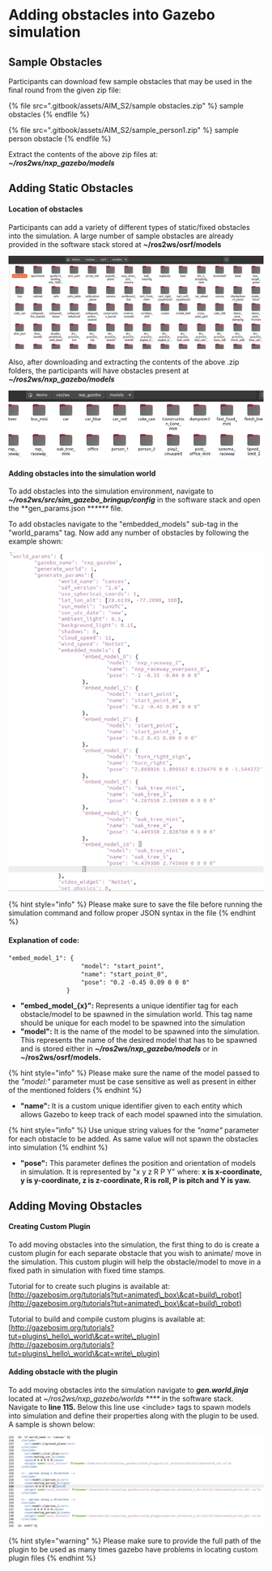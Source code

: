 # Adding obstacles into Gazebo simulation

## Sample Obstacles

Participants can download few sample obstacles that may be used in the final round from the given zip file:

{% file src=".gitbook/assets/AIM_S2/sample obstacles.zip" %}
sample obstacles
{% endfile %}

{% file src=".gitbook/assets/AIM_S2/sample_person1.zip" %}
sample person obstacle
{% endfile %}



Extract the contents of the above zip files at: _**\~/ros2ws/nxp\_gazebo/models**_

## Adding Static Obstacles

#### Location of obstacles

Participants can add a variety of different types of static/fixed obstacles into the simulation. A large number of sample obstacles are already provided in the software stack stored at **\~/ros2ws/osrf/models**

![Sample Representation of osrf/models sub folder](.gitbook/assets/AIM_S2/osrf.png)

Also, after downloading and extracting the contents of the above .zip folders, the participants will have obstacles present at _**\~/ros2ws/nxp\_gazebo/models**_

![Sample Representation of nxp\_gazebo/models sub folder ](.gitbook/assets/AIM_S2/gazeboM.png)

#### Adding obstacles into the simulation world

To add obstacles into the simulation environment, navigate to _**\~/ros2ws/src/sim\_gazebo\_bringup/config**_ in the software stack and open the **gen\_params.json **_****_ file.

To add obstacles navigate to the "embedded\_models" sub-tag in the "world\_params" tag. Now add any number of obstacles by following the example shown:

![Sample code snippet to add obstacles into Gazebo](.gitbook/assets/AIM_S2/jsonFile.png)

{% hint style="info" %}
Please make sure to save the file before running the simulation command and follow proper JSON syntax in the file
{% endhint %}

#### Explanation of code:

```
"embed_model_1": {
					"model": "start_point",
					"name": "start_point_0",
					"pose": "0.2 -0.45 0.09 0 0 0"
				}
```

* **"embed\_model\_{x}":** Represents a unique identifier tag for each obstacle/model to be spawned in the simulation world. This tag name should be unique for each model to be spawned into the simulation
* **"model":** It is the name of the model to be spawned into the simulation. This represents the name of the desired model that has to be spawned and is stored either in _**\~/ros2ws/nxp\_gazebo/models**_ or in **\~/ros2ws/osrf/models.**

{% hint style="info" %}
Please make sure the name of the model passed to the _"model:"_ parameter must be case sensitive as well as present in either of the mentioned folders&#x20;
{% endhint %}

* **"name":** It is a custom unique identifier given to each entity which allows Gazebo to keep track of each model spawned into the simulation.

{% hint style="info" %}
Use unique string values for the _"name"_ parameter for each obstacle to be added. As same value will not spawn the obstacles into simulation
{% endhint %}

* **"pose":** This parameter defines the position and orientation of models in simulation. It is represented by "x y z R P Y" where: **x is x-coordinate, y is y-coordinate, z is z-coordinate, R is roll, P is pitch and Y is yaw.**

## Adding Moving Obstacles

#### Creating Custom Plugin

To add moving obstacles into the simulation, the first thing to do is create a custom plugin for each separate obstacle that you wish to animate/ move in the simulation. This custom plugin will help the obstacle/model to move in a fixed path in simulation with fixed time stamps.

Tutorial for to create such plugins is available at: [http://gazebosim.org/tutorials?tut=animated\_box\&cat=build\_robot](http://gazebosim.org/tutorials?tut=animated\_box\&cat=build\_robot)

Tutorial to build and compile custom plugins is available at: [http://gazebosim.org/tutorials?tut=plugins\_hello\_world\&cat=write\_plugin](http://gazebosim.org/tutorials?tut=plugins\_hello\_world\&cat=write\_plugin)

#### Adding obstacle with  the plugin

To add moving obstacles into the simulation navigate to _**gen.world.jinja**_ located at _\~/ros2ws/nxp\_gazebo/worlds ****_ in the software stack. Navigate to **line 115.** Below this line use \<include> tags to spawn models into simulation and define their properties along with the plugin to be used. A sample is shown below:

![](.gitbook/assets/AIM_S2/moving.png)

{% hint style="warning" %}
Please make sure to provide the full path of the plugin to be used as many times gazebo have problems in locating custom plugin files
{% endhint %}
